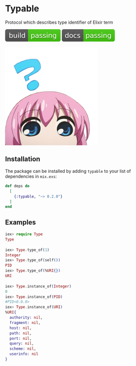 # Typable

Protocol which describes type identifier of Elixir term

[![Hex](https://raw.githubusercontent.com/tim2CF/static-asserts/master/build-passing.svg?sanitize=true)](https://hex.pm/packages/typable/)
[![Documentation](https://raw.githubusercontent.com/tim2CF/static-asserts/master/documentation-passing.svg?sanitize=true)](https://hexdocs.pm/typable/)

<img src="priv/img/logo.png" width="300"/>

## Installation

The package can be installed by adding `typable` to your list of dependencies in `mix.exs`:

```elixir
def deps do
  [
    {:typable, "~> 0.2.0"}
  ]
end
```

## Examples

```elixir
iex> require Type
Type

iex> Type.type_of(1)
Integer
iex> Type.type_of(self())
PID
iex> Type.type_of(%URI{})
URI

iex> Type.instance_of(Integer)
0
iex> Type.instance_of(PID)
#PID<0.0.0>
iex> Type.instance_of(URI)
%URI{
  authority: nil,
  fragment: nil,
  host: nil,
  path: nil,
  port: nil,
  query: nil,
  scheme: nil,
  userinfo: nil
}
```
